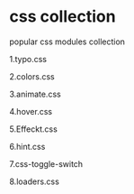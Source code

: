 # css  collection
popular css modules collection


1.typo.css  

2.colors.css

3.animate.css

4.hover.css

5.Effeckt.css

6.hint.css

7.css-toggle-switch

8.loaders.css
